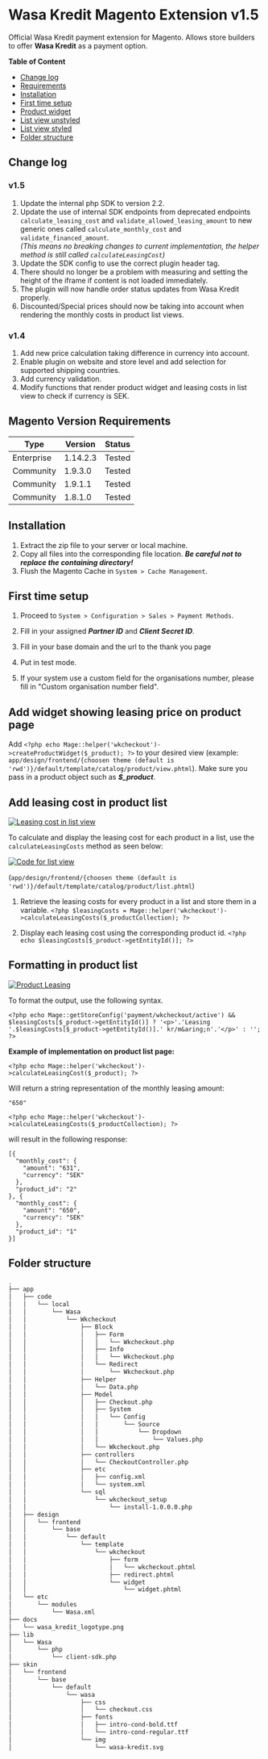 # Wasa Kredit Magento Extension v1.5
Official Wasa Kredit payment extension for Magento. Allows store builders to offer **Wasa Kredit** as a payment option.


**Table of Content**

* [Change log](#change_log)
* [Requirements](#requirements)
* [Installation](#installation)
* [First time setup](#first_time_setup)
* [Product widget](#product_widget)
* [List view unstyled](#list_view_unstyled)
* [List view styled](#list_view_styled)
* [Folder structure](#folder_structure)

## <a name="change_log"></a>Change log

### v1.5

1. Update the internal php SDK to version 2.2.
2. Update the use of internal SDK endpoints from deprecated endpoints `calculate_leasing_cost` and `validate_allowed_leasing_amount` to new generic ones called `calculate_monthly_cost` and `validate_financed_amount`.  
_(This means no breaking changes to current implementation, the helper method is still called `calculateLeasingCost`)_
3. Update the SDK config to use the correct plugin header tag.
4. There should no longer be a problem with measuring and setting the height of the iframe if content is not loaded immediately.
5. The plugin will now handle order status updates from Wasa Kredit properly.
6. Discounted/Special prices should now be taking into account when rendering the monthly costs in product list views.

### v1.4         

1. Add new price calculation taking difference in currency into account.
2. Enable plugin on website and store level and add selection for supported shipping countries.
3. Add currency validation.
4. Modify functions that render product widget and leasing costs in list view to check if currency is SEK.


## <a name="requirements">Magento Version Requirements</a>

Type       | Version            | Status              
---------- | ------------------ |  ------------------
Enterprise | 1.14.2.3           | Tested              
Community  | 1.9.3.0            | Tested              
Community  | 1.9.1.1            | Tested              
Community  | 1.8.1.0            | Tested              


## <a name="installation">Installation</a>

1. Extract the zip file to your server or local machine.
2. Copy all files into the corresponding file location. ***Be careful not to replace the containing directory!***
3. Flush the Magento Cache in `System > Cache Management`.

## <a name="first_time_setup">First time setup</a>

1. Proceed to `System > Configuration > Sales > Payment Methods`.

2. Fill in your assigned ***Partner ID*** and ***Client Secret ID***.

3. Fill in your base domain and the url to the thank you page

4. Put in test mode.

5. If your system use a custom field for the organisations number, please fill in "Custom organisation number field".



## <a name="product_widget">Add widget showing leasing price on product page</a>

Add `<?php echo Mage::helper('wkcheckout')->createProductWidget($_product); ?>` to your desired view (example: `app/design/frontend/{choosen theme (default is 'rwd')}/default/template/catalog/product/view.phtml`). Make sure you pass in a product object such as ***$_product***.


## <a name="list_view_unstyled">Add leasing cost in product list</a>
[![Leasing cost in list view](https://static1.squarespace.com/static/59f2fd114c0dbf9244a51738/t/5a0422c90d9297d3168e7fe6/1510559477448/product-list-leasing.png?format=500w)]()

To calculate and display the leasing cost for each product in a list, use the `calculateLeasingCosts` method as seen below:

[![Code for list view](https://static1.squarespace.com/static/59f2fd114c0dbf9244a51738/t/5a04232c652deabdd321676c/1510220595471/product-list-example.png?format=750w)]()

(`app/design/frontend/{choosen theme (default is 'rwd')}/default/template/catalog/product/list.phtml`)

1. Retrieve the leasing costs for every product in a list and store them in a variable.
`<?php $leasingCosts = Mage::helper('wkcheckout')->calculateLeasingCosts($_productCollection); ?>`

2. Display each leasing cost using the corresponding product id.
`<?php echo $leasingCosts[$_product->getEntityId()]; ?>`


## <a name="list_view_styled">Formatting in product list</a>

[![Product Leasing](https://static1.squarespace.com/static/59f2fd114c0dbf9244a51738/t/5a042347e2c4838e3f20d8e3/1510220621104/leasing-list-formatting.png?format=500w)]()

To format the output, use the following syntax.

```
<?php echo Mage::getStoreConfig('payment/wkcheckout/active') && $leasingCosts[$_product->getEntityId()] ? '<p>'.'Leasing '.$leasingCosts[$_product->getEntityId()].' kr/m&aring;n'.'</p>' : ''; ?>
```


**Example of implementation on product list page:**

```
<?php echo Mage::helper('wkcheckout')->calculateLeasingCost($_product); ?>
```
Will return a string representation of the monthly leasing amount:
```
"650"
```
```
<?php echo Mage::helper('wkcheckout')->calculateLeasingCosts($_productCollection); ?>
```
will result in the following response:
```
[{
  "monthly_cost": {
    "amount": "631",
    "currency": "SEK"
  },
  "product_id": "2"
}, {
  "monthly_cost": {
    "amount": "650",
    "currency": "SEK"
  },
  "product_id": "1"
}]
```



## <a name="folder_structure">Folder structure</a>

```sh
.
├── app
│   ├── code
│   │   └── local
│   │       └── Wasa
│   │           └── Wkcheckout
│   │               ├── Block
│   │               │   ├── Form
│   │               │   │   └── Wkcheckout.php
│   │               │   ├── Info
│   │               │   │   └── Wkcheckout.php
│   │               │   └── Redirect
│   │               │       └── Wkcheckout.php
│   │               ├── Helper
│   │               │   └── Data.php
│   │               ├── Model
│   │               │   ├── Checkout.php
│   │               │   ├── System
│   │               │   │   └── Config
│   │               │   │       └── Source
│   │               │   │           └── Dropdown
│   │               │   │               └── Values.php
│   │               │   └── Wkcheckout.php
│   │               ├── controllers
│   │               │   └── CheckoutController.php
│   │               ├── etc
│   │               │   ├── config.xml
│   │               │   └── system.xml
│   │               └── sql
│   │                   └── wkcheckout_setup
│   │                       └── install-1.0.0.0.php
│   ├── design
│   │   └── frontend
│   │       └── base
│   │           └── default
│   │               └── template
│   │                   └── wkcheckout
│   │                       ├── form
│   │                       │   └── wkcheckout.phtml
│   │                       ├── redirect.phtml
│   │                       └── widget
│   │                           └── widget.phtml
│   └── etc
│       └── modules
│           └── Wasa.xml
├── docs
│   └── wasa_kredit_logotype.png
├── lib
│   └── Wasa
│       └── php
│           └── client-sdk.php
├── skin
│   └── frontend
│       └── base
│           └── default
│               └── wasa
│                   ├── css
│                   │   └── checkout.css
│                   ├── fonts
│                   │   ├── intro-cond-bold.ttf
│                   │   └── intro-cond-regular.ttf
│                   └── img
│                       └── wasa-kredit.svg
```

